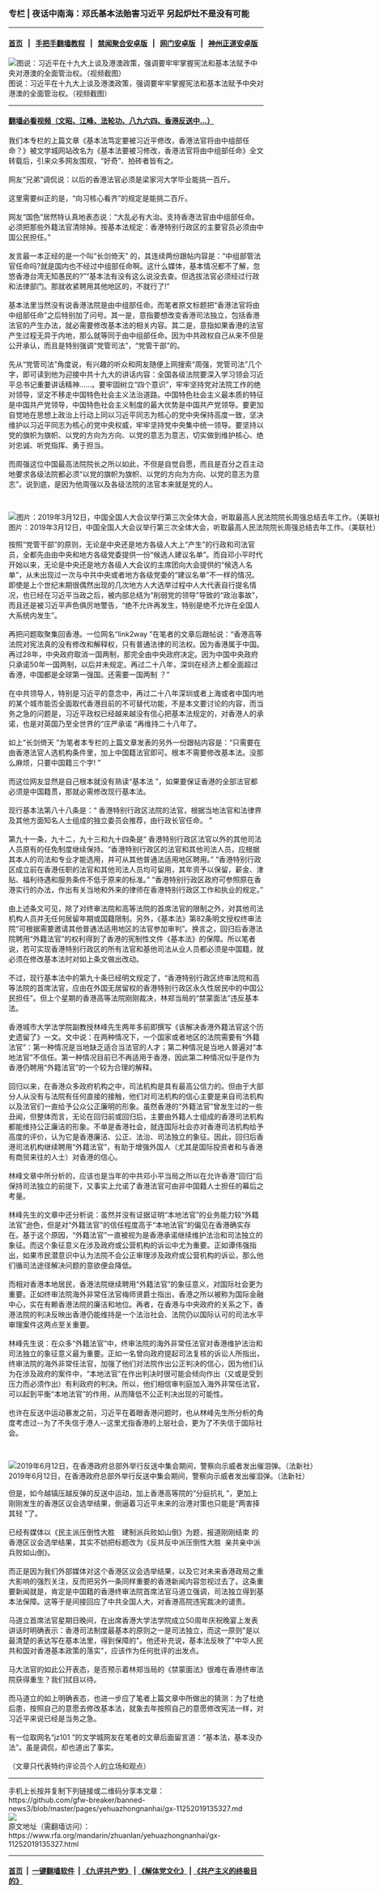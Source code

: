 ### 专栏 | 夜话中南海：邓氏基本法贻害习近平    另起炉灶不是没有可能
------------------------

#### [首页](https://github.com/gfw-breaker/banned-news3/blob/master/README.md) &nbsp;&nbsp;|&nbsp;&nbsp; [手把手翻墙教程](https://github.com/gfw-breaker/guides/wiki) &nbsp;&nbsp;|&nbsp;&nbsp; [禁闻聚合安卓版](https://github.com/gfw-breaker/bn-android) &nbsp;&nbsp;|&nbsp;&nbsp; [网门安卓版](https://github.com/oGate2/oGate) &nbsp;&nbsp;|&nbsp;&nbsp; [神州正道安卓版](https://github.com/SzzdOgate/update) 



<div id="headerimg">
 <img alt="图说：习近平在十九大上谈及港澳政策，强调要牢牢掌握宪法和基本法赋予中央对港澳的全面管治权。（视频截图）" src="https://www.rfa.org/mandarin/yataibaodao/gangtai/cp-10182017100522.html/M1018CP-Photo.jpeg/image" title="图说：习近平在十九大上谈及港澳政策，强调要牢牢掌握宪法和基本法赋予中央对港澳的全面管治权。（视频截图）"/>
 <div id="headerimgcontents">
  <div id="headerimgcaption">
   <span>
    图说：习近平在十九大上谈及港澳政策，强调要牢牢掌握宪法和基本法赋予中央对港澳的全面管治权。（视频截图）
   </span>
   <!-- zoomattribute -->
  </div>
  <!-- headerimgcaption -->
 </div>
 <!-- headerimagecontents -->
</div>

<hr/>


#### [翻墙必看视频（文昭、江峰、法轮功、八九六四、香港反送中...）](https://github.com/gfw-breaker/banned-news3/blob/master/pages/links.md)

<div id="storytext">
 <div>
  <div class="slot_header">
  </div>
 </div>
 <p>
  我们本专栏的上篇文章《基本法笃定要被习近平修改，香港法官将由中组部任命？》被文学城网站改名为《基本法要被习修改，香港法官将由中组部任命》全文转载后，引来众多网友围观，“好奇”、拍砖者皆有之。
  <br/>
  <br/>
  网友“兄弟”调侃说：以后的香港法官必须是梁家河大学毕业能挑一百斤。
  <br/>
  <br/>
  这里需要纠正的是，“向习核心看齐”的规定是能挑二百斤。
  <br/>
  <br/>
  网友“国色”居然特认真地表态说：“大乱必有大治。支持香港法官由中组部任命。必须把那些外籍法官清除掉。按基本法规定：香港特别行政区的主要官员必须由中国公民担任。”
  <br/>
  <br/>
  发言最一本正经的是一个叫“长剑倚天” 的，其连续两份跟帖内容是：“中组部管法官任命吗?就是国内也不经过中组部任命啊。这什么媒体，基本情况都不了解，忽悠香港台湾无知愚民的?”“基本法有没有这么说没去查。但选拔法官必须经过行政和法律部门。那就收紧聘用其他地区的，不就行了!”
  <br/>
  <br/>
  基本法里当然没有说香港法院是由中组部任命。而笔者原文标题把“香港法官将由中组部任命”之后特别加了问号。其一是，意指要想改变香港司法独立，包括香港法官的产生办法，就必需要修改基本法的相关内容。其二是，意指如果香港的法官产生过程无异于内地，那么就等同于由中组部任命。因为中共政权自己从来不但是公开承认，而且是特别强调“党管司法”，“党管干部”的。
  <br/>
  <br/>
  先从“党管司法”角度说，有兴趣的听众和网友随便上网搜索“周强，党管司法”几个字，即可读到他为迎接中共十九大的讲话内容：全国各级法院要深入学习领会习近平总书记重要讲话精神……。要牢固树立“四个意识”，牢牢坚持党对法院工作的绝对领导，坚定不移走中国特色社会主义法治道路。中国特色社会主义最本质的特征是中国共产党领导，中国特色社会主义制度的最大优势是中国共产党领导。要更加自觉地在思想上政治上行动上同以习近平同志为核心的党中央保持高度一致，坚决维护以习近平同志为核心的党中央权威，牢牢坚持党中央集中统一领导。要坚持以党的旗帜为旗帜、以党的方向为方向、以党的意志为意志，切实做到维护核心、绝对忠诚、听党指挥、勇于担当。
  <br/>
  <br/>
  而周强这位中国最高法院院长之所以如此，不但是自觉自愿，而且是百分之百主动地要求各级法院都必须“以党的旗帜为旗帜、以党的方向为方向、以党的意志为意志”。说到底，是因为他周强以及各级法院的法官本来就是党的人。
 </p>
 <p>
  <br/>
  <div class="image-inline captioned" style="width:1500px;">
   <div style="width:1500px;">
    <img alt="图片：2019年3月12日，中国全国人大会议举行第三次全体大会，听取最高人民法院院长周强总结去年工作。（美联社）" src="https://www.rfa.org/mandarin/yataibaodao/zhengzhi/gf1-03122019093213.html/AP_19071115845710gf1.jpg" title="图片：2019年3月12日，中国全国人大会议举行第三次全体大会，听取最高人民法院院长周强总结去年工作。（美联社）"/>
   </div>
   <div class="image-caption">
    <span style="width:1500px;">
     图片：2019年3月12日，中国全国人大会议举行第三次全体大会，听取最高人民法院院长周强总结去年工作。（美联社）
    </span>
    <span class="copyright">
    </span>
   </div>
  </div>
 </p>
 <p>
  按照“党管干部”的原则，无论是中央还是地方各级人大上“产生”的行政和司法官员，全都先由由中央和地方各级党委提供一份“候选人建议名单”。而自邓小平时代开始以来，无论是中央还是地方各级人大会议的主席团向大会提供的“候选人名单”，从未出现过一次与中共中央或者地方各级党委的“建议名单”不一样的情况。即使是上个世纪末期很偶然出现的几次地方人大选举过程中人大代表自行提名情况，也已经在习近平当政之后，被内部总结为“削弱党的领导”导致的“政治事故”，而且还是被习近平声色俱厉地警告，“绝不允许再发生，特别是绝不允许在全国人大系统内发生”。
  <br/>
  <br/>
  再把问题取聚集回香港。一位网名“link2way ”在笔者的文章后跟帖说：“香港高等法院对宪法真的没有修改和解释权，只有普通法律的司法权。因为香港属于中国。再过28年，中央政府取消一国两制，那完全由中央政府决定。因为中国中央政府只承诺50年一国两制，以后并未规定。再过二十八年，深圳在经济上都全面超过香港，中国都是全球第一强国。还需要一国两制 ？”
  <br/>
  <br/>
  在中共领导人，特别是习近平的意念中，再过二十八年深圳或者上海或者中国内地的某个城市能否全面取代香港目前的不可替代功能，不是本文要讨论的内容，而当务之急的问题是，习近平政权已经越来越没有信心把基本法规定的，对香港人的承诺，也是对英国乃至全世界的“庄严承诺 ”再维持二十八年了。
  <br/>
  <br/>
  如上“长剑倚天 ”为笔者本专栏的上篇文章发表的另外一份跟帖内容是：“只需要在由香港法官人选机构条件里，加上中国籍法官即可。根本不需要修改基本法。没那么麻烦，只要中国籍三个字! ”
  <br/>
  <br/>
  而这位网友显然是自己根本就没有熟读“基本法 ”，如果要保证香港的全部法官都必须是中国籍贯，那就必需修改现行基本法。
  <br/>
  <br/>
  现行基本法第八十八条是：“ 香港特别行政区法院的法官，根据当地法官和法律界及其他方面知名人士组成的独立委员会推荐，由行政长官任命。 ”
  <br/>
  <br/>
  第九十一条，九十二，九十三和九十四条是“ 香港特别行政区法官以外的其他司法人员原有的任免制度继续保持。“香港特别行政区的法官和其他司法人员，应根据其本人的司法和专业才能选用，并可从其他普通法适用地区聘用。” “香港特别行政区成立前在香港任职的法官和其他司法人员均可留用，其年资予以保留，薪金、津贴、福利待遇和服务条件不低于原来的标准。” “香港特别行政区政府可参照原在香港实行的办法，作出有关当地和外来的律师在香港特别行政区工作和执业的规定。”
  <br/>
  <br/>
  由上述条文可见，除了对终审法院和高等法院的首席法官的限制之外，对其他司法机构人员并无任何居留年期或国籍限制。另外，《基本法》第82条明文授权终审法院“可根据需要邀请其他普通法适用地区的法官参加审判”。换言之，回归后香港法院聘用“外籍法官”的权利得到了香港的宪制性文件《基本法》的保障。所以笔者说，若可实现香港特别行政区的所有法官和基他司法从业人员都必须是中国籍，就必须在修改基本法时对如上条文做出改动。
  <br/>
  <br/>
  不过，现行基本法中的第九十条已经明文规定了，“香港特别行政区终审法院和高等法院的首席法官，应由在外国无居留权的香港特别行政区永久性居民中的中国公民担任”。但上个星期的香港高等法院刚刚裁决，林郑当局的“禁蒙面法”违反基本法。
  <br/>
  <br/>
  香港城市大学法学院副教授林峰先生两年多前即撰写《该解决香港外籍法官这个历史遗留了》一文。文中说：在两种情况下，一个国家或者地区的法院需要有“外籍法官”：第一种情况是当地缺乏适合当法官的人才；第二种情况是当地人普遍对“本地法官”不信任。第一种情况目前已不再适用于香港，因此第二种情况似乎是作为香港仍聘用“外籍法官”的一个较为合理的解释。
  <br/>
  <br/>
  回归以来，在香港众多政府机构之中，司法机构是具有最高公信力的。但由于大部分人从没有与法院有任何直接的接触，他们对司法机构的信心主要是来自司法机构以及法官们一直给予公众公正廉明的形象。虽然香港的“外籍法官”曾发生过的一些丑闻，但整体而言，无论在回归前或回归后，主要由外籍人士组成的香港司法机构都能维持公正廉洁的形象。不单是香港社会，就连国际社会亦对香港司法机构给予高度的评价，认为它是香港廉洁、公正、法治、司法独立的象征。因此，回归后香港司法机构继续聘用“外籍法官”，有助于增强外国人（尤其是国际投资者和与香港有商贸来往的人士）对香港的信心。
  <br/>
  <br/>
  林峰文章中所分析的，应该也是当年的中共邓小平当局之所以在允许香港“回归”后保持司法独立的前提下，又事实上允诺了香港法官可由非中国籍人士担任的幕后之考量。
  <br/>
  <br/>
  林峰先生的文章中还分析说：虽然并没有证据证明“本地法官”的业务能力较“外籍法官”逊色，但是对“外籍法官”的信任程度高于“本地法官”的偏见在香港确实存在。基于这个原因，“外籍法官”一直被视为是香港承诺继续维护法治和司法独立的象征。而这个象征意义在涉及政府或公营机构的诉讼中尤为重要。正如谭伟强指出，如果市民潜意识中认为法院不会公正审理涉及政府或公营机构的诉讼，那么他们循司法途径解决问题的意欲便会降低。
  <br/>
  <br/>
  而相对香港本地居民，香港法院继续聘用“外籍法官”的象征意义，对国际社会更为重要。正如终审法院海外非常任法官梅师贤爵士指出，香港之所以被称为国际金融中心，实在有赖香港法院的廉洁和地位。再者，在香港与中央政府的关系之下，香港法院的判决反映出香港仍能维持是一个法治社会、法院仍以国际认可的司法水平审理案件这两点至关重要。
  <br/>
  <br/>
  林峰先生说：在众多“外籍法官”中，终审法院的海外非常任法官对香港维护法治和司法独立的象征意义最为重要。正如一名曾向政府提起司法复核的诉讼人所指出，终审法院的海外非常任法官，加强了他们对法院作出公正判决的信心，因为他们认为在涉及政府的案件中，“本地法官”在作出判决时很可能会倾向作出（又或是受到压力而必须作出）有利政府的判决。所以，他们相信审判庭加入海外非常任法官，可以起到平衡“本地法官”的作用，从而降低不公正判决出现的可能性。
  <br/>
  <br/>
  也许在反送中运动暴发之前，习近平在着眼香港问题时，也从林峰先生所分析的角度考虑过--为了不失信于港人--这里尤指香港的上层社会，更为了不失信于国际社会。
 </p>
 <p>
  <br/>
  <div class="image-inline captioned" style="width:1500px;">
   <div style="width:1500px;">
    <img alt="2019年6月12日，在香港政府总部外举行反送中集会期间，警察向示威者发出催泪弹。（法新社）" src="https://www.rfa.org/mandarin/yataibaodao/gangtai/al-09052019083928.html/000_1HG013.jpg" title="2019年6月12日，在香港政府总部外举行反送中集会期间，警察向示威者发出催泪弹。（法新社）"/>
   </div>
   <div class="image-caption">
    <span style="width:1500px;">
     2019年6月12日，在香港政府总部外举行反送中集会期间，警察向示威者发出催泪弹。（法新社）
    </span>
    <span class="copyright">
    </span>
   </div>
  </div>
 </p>
 <p>
  但是，如今越镇压越反弹的反送中运动，加上香港高等院的“分庭抗礼 ”，更加上刚刚发生的香港区议会选举结果，倒逼着习近平未来的治港对策也只能是“两害择其轻 ”了。
  <br/>
  <br/>
  已经有媒体以《民主派压倒性大胜　建制派兵败如山倒》为题，报道刚刚结束 的香港区议会选举结果，其实不妨把标题改为《反共反中派压倒性大胜  亲共亲中派兵败如山倒》。
  <br/>
  <br/>
  而正是因为我们外部媒体对这个香港区议会选举结果，以及它对未来香港政局之重大影响的强烈关注，反而把另外一条同样重要的香港新闻内容忽视过去了。这条重要新闻就是，肯定是中国籍的香港终审法院首席法官马道立强调，司法独立得到基本法保障。这等于是间接回应了中共全国人大，对香港高院违宪裁决的谴责。
  <br/>
  <br/>
  马道立首席法官星期日晚间，在出席香港大学法学院成立50周年庆祝晚宴上发表讲话时明确表示：香港司法制度最基本的原则之一是司法独立，而这一原则"是以最清楚的表达写在基本法里，得到保障的"。他还补充说，基本法反映了"中华人民共和国对香港基本政策的落实"，应该作为任何批评的出发点。
  <br/>
  <br/>
  马大法官的如此公开表态，是否预示着林郑当局的《禁蒙面法》很难在香港终审法院获得重生？我们拭目以待。
  <br/>
  <br/>
  而马道立的如上明确表态，也进一步应了笔者上篇文章中所做出的猜测：为了杜绝后患，按照自己的意愿去修改基本法，就象去年按照自己的意愿修改宪法一样，对习近平来说已经是当务之急。
  <br/>
  <br/>
  有一位取网名“jz101 ”的文学城网友在笔者的文章后面留言道：“基本法，基本没办法”。虽是调侃，却也道出了事实。
  <br/>
  <br/>
  （文章只代表特约评论员个人的立场和观点）
 </p>
</div>

<hr/>
手机上长按并复制下列链接或二维码分享本文章：<br/>
https://github.com/gfw-breaker/banned-news3/blob/master/pages/yehuazhongnanhai/gx-11252019135327.md <br/>
<a href='https://github.com/gfw-breaker/banned-news3/blob/master/pages/yehuazhongnanhai/gx-11252019135327.md'><img src='https://github.com/gfw-breaker/banned-news3/blob/master/pages/yehuazhongnanhai/gx-11252019135327.md.png'/></a> <br/>
原文地址（需翻墙访问）：https://www.rfa.org/mandarin/zhuanlan/yehuazhongnanhai/gx-11252019135327.html


------------------------
#### [首页](https://github.com/gfw-breaker/banned-news3/blob/master/README.md) &nbsp;|&nbsp; [一键翻墙软件](https://github.com/gfw-breaker/nogfw/blob/master/README.md) &nbsp;| [《九评共产党》](https://github.com/gfw-breaker/9ping.md/blob/master/README.md#九评之一评共产党是什么) | [《解体党文化》](https://github.com/gfw-breaker/jtdwh.md/blob/master/README.md) | [《共产主义的终极目的》](https://github.com/gfw-breaker/gczydzjmd.md/blob/master/README.md)


<img src='http://gfw-breaker.win/banned-news3/pages/yehuazhongnanhai/gx-11252019135327.md' width='0px' height='0px'/>